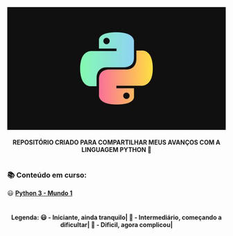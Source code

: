 <div align="center">
<img src="README.jpg">
</div> </br>

<div align="center">
<b> REPOSITÓRIO CRIADO PARA COMPARTILHAR MEUS AVANÇOS COM A LINGUAGEM PYTHON 🐍 </b>
</div>

#

<h3> 📚 Conteúdo em curso: </h3>
😃 <a href = "Python3 - Mundo 1"> <b> Python 3 - Mundo 1 </a> </b> </br>

#

<div align="center">
<b>Legenda: 😃 - Iniciante, ainda tranquilo| 🧐 - Intermediário, começando a dificultar| 🥵 - Dificil, agora complicou|</b>
</div>
